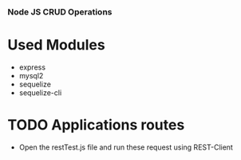 ### Node JS CRUD Operations

# Used Modules

- express
- mysql2
- sequelize
- sequelize-cli

# TODO Applications routes

- Open the restTest.js file and run these request using REST-Client